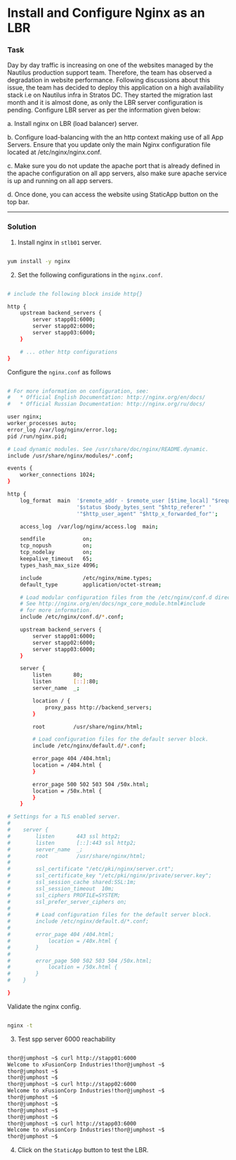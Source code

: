 # Install and Configure Nginx as an LBR

### Task

Day by day traffic is increasing on one of the websites managed by the Nautilus production support team. Therefore, the team has observed a degradation in website performance. Following discussions about this issue, the team has decided to deploy this application on a high availability stack i.e on Nautilus infra in Stratos DC. They started the migration last month and it is almost done, as only the LBR server configuration is pending. Configure LBR server as per the information given below:



a. Install nginx on LBR (load balancer) server.


b. Configure load-balancing with the an http context making use of all App Servers. Ensure that you update only the main Nginx configuration file located at /etc/nginx/nginx.conf.


c. Make sure you do not update the apache port that is already defined in the apache configuration on all app servers, also make sure apache service is up and running on all app servers.


d. Once done, you can access the website using StaticApp button on the top bar.

---

### Solution

1. Install nginx in `stlb01` server.

```bash

yum install -y nginx

```

2. Set the following configurations in the `nginx.conf`.

```bash

# include the following block inside http{}

http {
    upstream backend_servers {
        server stapp01:6000;
        server stapp02:6000;
        server stapp03:6000;
    }

    # ... other http configurations
}

```

Configure the `nginx.conf` as follows

```bash

# For more information on configuration, see:
#   * Official English Documentation: http://nginx.org/en/docs/
#   * Official Russian Documentation: http://nginx.org/ru/docs/

user nginx;
worker_processes auto;
error_log /var/log/nginx/error.log;
pid /run/nginx.pid;

# Load dynamic modules. See /usr/share/doc/nginx/README.dynamic.
include /usr/share/nginx/modules/*.conf;

events {
    worker_connections 1024;
}

http {
    log_format  main  '$remote_addr - $remote_user [$time_local] "$request" '
                      '$status $body_bytes_sent "$http_referer" '
                      '"$http_user_agent" "$http_x_forwarded_for"';

    access_log  /var/log/nginx/access.log  main;

    sendfile            on;
    tcp_nopush          on;
    tcp_nodelay         on;
    keepalive_timeout   65;
    types_hash_max_size 4096;

    include             /etc/nginx/mime.types;
    default_type        application/octet-stream;

    # Load modular configuration files from the /etc/nginx/conf.d directory.
    # See http://nginx.org/en/docs/ngx_core_module.html#include
    # for more information.
    include /etc/nginx/conf.d/*.conf;

    upstream backend_servers {
        server stapp01:6000;
        server stapp02:6000;
        server stapp03:6000;
    }

    server {
        listen       80;
        listen       [::]:80;
        server_name  _;

        location / {
            proxy_pass http://backend_servers;
        }

        root         /usr/share/nginx/html;

        # Load configuration files for the default server block.
        include /etc/nginx/default.d/*.conf;

        error_page 404 /404.html;
        location = /404.html {
        }

        error_page 500 502 503 504 /50x.html;
        location = /50x.html {
        }
    }

# Settings for a TLS enabled server.
#
#    server {
#        listen       443 ssl http2;
#        listen       [::]:443 ssl http2;
#        server_name  _;
#        root         /usr/share/nginx/html;
#
#        ssl_certificate "/etc/pki/nginx/server.crt";
#        ssl_certificate_key "/etc/pki/nginx/private/server.key";
#        ssl_session_cache shared:SSL:1m;
#        ssl_session_timeout  10m;
#        ssl_ciphers PROFILE=SYSTEM;
#        ssl_prefer_server_ciphers on;
#
#        # Load configuration files for the default server block.
#        include /etc/nginx/default.d/*.conf;
#
#        error_page 404 /404.html;
#            location = /40x.html {
#        }
#
#        error_page 500 502 503 504 /50x.html;
#            location = /50x.html {
#        }
#    }

}

```

Validate the nginx config.

```bash

nginx -t

```

3. Test spp server 6000 reachability

```bash

thor@jumphost ~$ curl http://stapp01:6000
Welcome to xFusionCorp Industries!thor@jumphost ~$ 
thor@jumphost ~$ 
thor@jumphost ~$ 
thor@jumphost ~$ curl http://stapp02:6000
Welcome to xFusionCorp Industries!thor@jumphost ~$ 
thor@jumphost ~$ 
thor@jumphost ~$ 
thor@jumphost ~$ 
thor@jumphost ~$ 
thor@jumphost ~$ curl http://stapp03:6000
Welcome to xFusionCorp Industries!thor@jumphost ~$ 
thor@jumphost ~$ 

```

4. Click on the `StaticApp` button to test the LBR.
